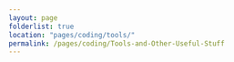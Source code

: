 ```yaml
---
layout: page
folderlist: true
location: "pages/coding/tools/"
permalink: /pages/coding/Tools-and-Other-Useful-Stuff
---
```

